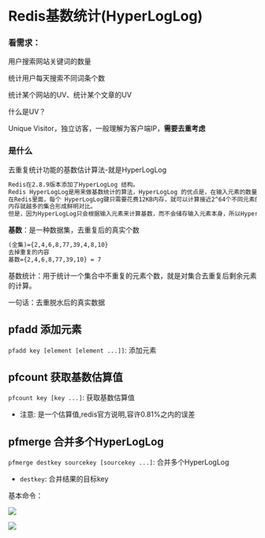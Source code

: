 # Redis基数统计(HyperLogLog)

### 看需求：

用户搜索网站关键词的数量

统计用户每天搜索不同词条个数

统计某个网站的UV、统计某个文章的UV

什么是UV？

Unique Visitor，独立访客，一般理解为客户端IP，**需要去重考虑**

### 是什么

去重复统计功能的基数估计算法-就是HyperLogLog

```tex
Redis在2.8.9版本添加了HyperLogLog 结构。
Redis HyperLogLog是用来做基数统计的算法，HyperLogLog 的优点是，在输入元素的数量或者体积非常非常大时，计算基数所需的空间总是固定的、并且是很小的。
在Redis里面，每个 HyperLogLog键只需要花费12KB内存，就可以计算接近2^64个不同元素的基数。这和计算基数时，元素越多耗费
内存就越多的集合形成鲜明对比。
但是，因为HyperLogLog只会根据输入元素来计算基数，而不会储存输入元素本身，所以HyperLogLog不能像集合那样，返回输入的各个元素。
```

**基数**：是一种数据集，去重复后的真实个数

```tex
(全集)={2,4,6,8,77,39,4,8,10}
去掉重复的内容
基数={2,4,6,8,77,39,10} = 7
```

基数统计：用于统计一个集合中不重复的元素个数，就是对集合去重复后剩余元素的计算。

一句话：去重脱水后的真实数据

## pfadd 添加元素

`pfadd key [element [element ...]]`: 添加元素

## pfcount 获取基数估算值

`pfcount key [key ...]`: 获取基数估算值

- 注意: 是一个估算值,redis官方说明,容许0.81%之内的误差

## pfmerge 合并多个HyperLogLog

`pfmerge destkey sourcekey [sourcekey ...]`: 合并多个HyperLogLog

- `destkey`: 合并结果的目标key

基本命令：

![](images/69.HyperLogLog常用命令.jpg)

![](images/70.HyperLogLog命令演示.jpg)



